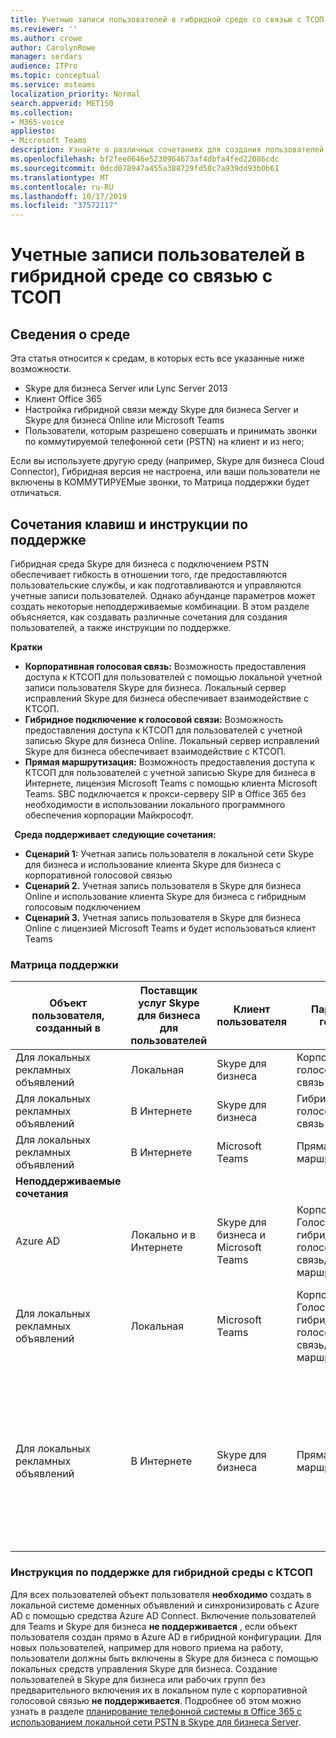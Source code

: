 ```yaml
---
title: Учетные записи пользователей в гибридной среде со связью с ТСОП
ms.reviewer: ''
ms.author: crowe
author: CarolynRowe
manager: serdars
audience: ITPro
ms.topic: conceptual
ms.service: msteams
localization_priority: Normal
search.appverid: MET150
ms.collection:
- M365-voice
appliesto:
- Microsoft Teams
description: Узнайте о различных сочетаниях для создания пользователей, а также о том, какие комбинации поддерживаются или не поддерживаются.
ms.openlocfilehash: bf2fee0646e5230964673af4dbfa4fed22086cdc
ms.sourcegitcommit: 0dcd078947a455a388729fd50c7a939dd93b0b61
ms.translationtype: MT
ms.contentlocale: ru-RU
ms.lasthandoff: 10/17/2019
ms.locfileid: "37572117"
---
```

# <a name="user-accounts-in-a-hybrid-environment-with-pstn-connectivity"></a>Учетные записи пользователей в гибридной среде со связью с ТСОП

## <a name="about-the-environment"></a>Сведения о среде

Эта статья относится к средам, в которых есть все указанные ниже возможности. 
 
- Skype для бизнеса Server или Lync Server 2013 
- Клиент Office 365 
- Настройка гибридной связи между Skype для бизнеса Server и Skype для бизнеса Online или Microsoft Teams 
- Пользователи, которым разрешено совершать и принимать звонки по коммутируемой телефонной сети (PSTN) на клиент и из него;

 
Если вы используете другую среду (например, Skype для бизнеса Cloud Connector), Гибридная версия не настроена, или ваши пользователи не включены в КОММУТИРУЕМые звонки, то Матрица поддержки будет отличаться.  

## <a name="about-the-combinations-and-the-supportability-statement"></a>Сочетания клавиш и инструкции по поддержке  

Гибридная среда Skype для бизнеса с подключением PSTN обеспечивает гибкость в отношении того, где предоставляются пользовательские службы, и как подготавливаются и управляются учетные записи пользователей. Однако абунданце параметров может создать некоторые неподдерживаемые комбинации. В этом разделе объясняется, как создавать различные сочетания для создания пользователей, а также инструкции по поддержке.


**Кратки**   
- **Корпоративная голосовая связь:** Возможность предоставления доступа к КТСОП для пользователей с помощью локальной учетной записи пользователя Skype для бизнеса. Локальный сервер исправлений Skype для бизнеса обеспечивает взаимодействие с КТСОП.  
- **Гибридное подключение к голосовой связи:** Возможность предоставления доступа к КТСОП для пользователей с учетной записью Skype для бизнеса Online. Локальный сервер исправлений Skype для бизнеса обеспечивает взаимодействие с КТСОП. 
- **Прямая маршрутизация:** Возможность предоставления доступа к КТСОП для пользователей с учетной записью Skype для бизнеса в Интернете, лицензия Microsoft Teams с помощью клиента Microsoft Teams. SBC подключается к прокси-серверу SIP в Office 365 без необходимости в использовании локального программного обеспечения корпорации Майкрософт.

  
**Среда поддерживает следующие сочетания:**
- **Сценарий 1:** Учетная запись пользователя в локальной сети Skype для бизнеса и использование клиента Skype для бизнеса с корпоративной голосовой связью
- **Сценарий 2.** Учетная запись пользователя в Skype для бизнеса Online и использование клиента Skype для бизнеса с гибридным голосовым подключением
- **Сценарий 3.** Учетная запись пользователя в Skype для бизнеса Online с лицензией Microsoft Teams и будет использоваться клиент Teams
 
### <a name="supportability-matrix"></a>Матрица поддержки


|**Объект пользователя, созданный в**  |**Поставщик услуг Skype для бизнеса для пользователей**|**Клиент пользователя**|**Параметр голоса**|**Поддерживаются**|
| ------------ | --------- | --------- | --------- | -------- |
|Для локальных рекламных объявлений| Локальная |Skype для бизнеса   | Корпоративная голосовая связь   |Да|
|Для локальных рекламных объявлений|В Интернете| Skype для бизнеса  | Гибридная голосовая связь   |Да |
|Для локальных рекламных объявлений|В Интернете |Microsoft Teams |Прямая маршрутизация  |Да |
|**Неподдерживаемые сочетания**    | |         |         |      |
|Azure AD| Локально и в Интернете | Skype для бизнеса и Microsoft Teams|Корпоративная Голосовая или гибридная голосовая связь/прямая маршрутизация  |Нет, сначала необходимо создать объект пользователя в локальной системе рекламы |
|Для локальных рекламных объявлений  |Локальная| Microsoft Teams| Корпоративная Голосовая или гибридная голосовая связь/прямая маршрутизация   |Нет, клиент Microsoft Teams не поддерживается в локальной среде Skype для бизнеса |     
|Для локальных рекламных объявлений  |В Интернете |Skype для бизнеса  | Прямая маршрутизация  |Нет, прямая маршрутизация не поддерживается для клиента Skype для бизнеса, и пользователь должен быть активирован для корпоративной голосовой связи в Skype для бизнеса.  |


### <a name="supportability-statement-for-the-hybrid-environment-with-pstn"></a>Инструкция по поддержке для гибридной среды с КТСОП

Для всех пользователей объект пользователя **необходимо** создать в локальной системе доменных объявлений и синхронизировать с Azure AD с помощью средства Azure AD Connect. Включение пользователей для Teams и Skype для бизнеса **не поддерживается** , если объект пользователя создан прямо в Azure AD в гибридной конфигурации. Для новых пользователей, например для нового приема на работу, пользователи должны быть включены в Skype для бизнеса с помощью локальных средств управления Skype для бизнеса. Создание пользователей в Skype для бизнеса или рабочих групп без предварительного включения их в локальном пуле с корпоративной голосовой связью **не поддерживается**. Подробнее об этом можно узнать в разделе [планирование телефонной системы в Office 365 с использованием локальной сети PSTN в Skype для бизнеса Server](https://docs.microsoft.com/skypeforbusiness/skype-for-business-hybrid-solutions/plan-your-phone-system-cloud-pbx-solution/plan-phone-system-with-on-premises-pstn-connectivity).
